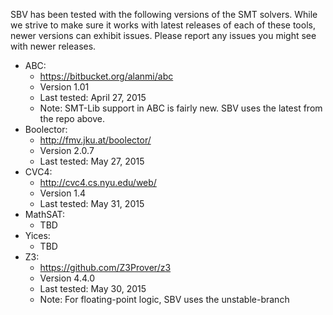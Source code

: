 SBV has been tested with the following versions of the SMT solvers. While we strive to make sure
it works with latest releases of each of these tools, newer versions can exhibit issues. Please
report any issues you might see with newer releases.

  * ABC:
      * https://bitbucket.org/alanmi/abc
      * Version 1.01
      * Last tested: April 27, 2015
      * Note: SMT-Lib support in ABC is fairly new. SBV uses the latest from the repo above.
  * Boolector:
      * http://fmv.jku.at/boolector/
      * Version 2.0.7
      * Last tested: May 27, 2015
  * CVC4:
      * http://cvc4.cs.nyu.edu/web/
      * Version 1.4
      * Last tested: May 31, 2015
  * MathSAT:
      * TBD
  * Yices:
      * TBD
  * Z3:
      * https://github.com/Z3Prover/z3
      * Version 4.4.0
      * Last tested: May 30, 2015
      * Note: For floating-point logic, SBV uses the unstable-branch
